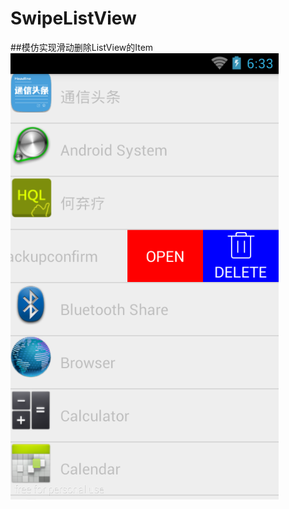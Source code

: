 # SwipeListView

##模仿实现滑动删除ListView的Item
![image](https://github.com/lishuang1234/SwipeListView/blob/master/SwipeListview/screenshort/swipeListView.png)
